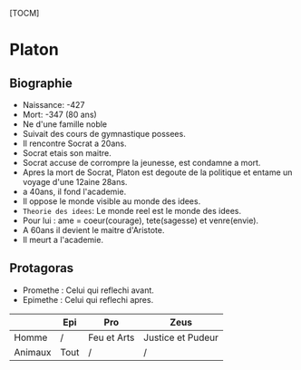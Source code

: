[TOCM]

# Platon

## Biographie

- Naissance: -427
- Mort: -347 (80 ans)
- Ne d'une famille noble
- Suivait des cours de gymnastique possees.
- Il rencontre Socrat a 20ans.
- Socrat etais son maitre.
- Socrat accuse de corrompre la jeunesse, est condamne a mort.
- Apres la mort de Socrat, Platon est degoute de la politique et entame un voyage d'une        12aine 28ans.
- a 40ans, il fond l'academie.
- Il oppose le monde visible au monde des idees.
- `Theorie des idees`: Le monde reel est le monde des idees.
- Pour lui : ame = coeur(courage), tete(sagesse) et venre(envie).
- A 60ans il devient le maitre d'Aristote.
- Il meurt a l'academie.


## Protagoras

- Promethe : Celui qui reflechi avant.
- Epimethe : Celui qui reflechi apres.

|		| Epi  | Pro       | Zeus  			 |
| ----- | ---- | --------- |------- 		 |
|Homme	|/	   |Feu et Arts|Justice et Pudeur|
|Animaux|Tout  |/	 	   |/		 		 |
